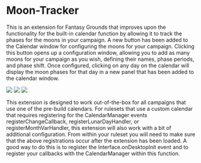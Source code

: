 # Moon-Tracker
This is an extension for Fantasy Grounds that improves upon the functionality for the built-in calendar function by allowing it to track the phases for the moons in your campaign. A new button has been added to the Calendar window for configuring the moons for your campaign. Clicking this button opens up a configuration window, allowing you to add as many moons for your campaign as you wish, defining their names, phase periods, and phase shift. Once configured, clicking on any day on the calendar will display the moon phases for that day in a new panel that has been added to the calendar window.

![](http://s3.silent-tower.org/images/2014-12-02+07_44_38-Fantasy+Grounds.png)
![](http://s3.silent-tower.org/images/2014-12-02+07_44_54-Fantasy+Grounds.png)
![](http://s3.silent-tower.org/images/2014-12-02+07_45_11-Fantasy+Grounds.png)

This extension is designed to work out-of-the-box for all campaigns that use one of the pre-build calendars. For rulesets that use a custom calendar that requires registering for the CalendarManager events registerChangeCallback, registerLunarDayHandler, or registerMonthVarHandler, this extension will also work with a bit of additional configuration. From within your ruleset you will need to make sure that the above registrations occur after the extension has been loaded. A good way to do this is to register the Interface.onDesktopInit event and to register your callbacks with the CalendarManager within this function.